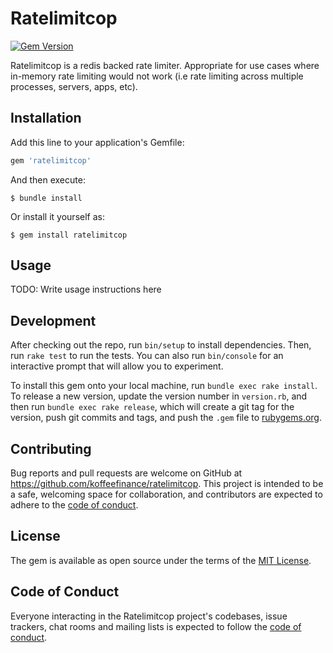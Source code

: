 # Ratelimitcop

[![Gem Version](https://badge.fury.io/rb/ratelimitcop.svg)](https://badge.fury.io/rb/ratelimitcop)

Ratelimitcop is a redis backed rate limiter. Appropriate for use cases where in-memory rate limiting would not work (i.e rate limiting across multiple processes, servers, apps, etc).

## Installation

Add this line to your application's Gemfile:

```ruby
gem 'ratelimitcop'
```

And then execute:

    $ bundle install

Or install it yourself as:

    $ gem install ratelimitcop

## Usage

TODO: Write usage instructions here

## Development

After checking out the repo, run `bin/setup` to install dependencies. Then, run `rake test` to run the tests. You can also run `bin/console` for an interactive prompt that will allow you to experiment.

To install this gem onto your local machine, run `bundle exec rake install`. To release a new version, update the version number in `version.rb`, and then run `bundle exec rake release`, which will create a git tag for the version, push git commits and tags, and push the `.gem` file to [rubygems.org](https://rubygems.org).

## Contributing

Bug reports and pull requests are welcome on GitHub at https://github.com/koffeefinance/ratelimitcop. This project is intended to be a safe, welcoming space for collaboration, and contributors are expected to adhere to the [code of conduct](https://github.com/koffeefinance/ratelimitcop/blob/master/CODE_OF_CONDUCT.md).

## License

The gem is available as open source under the terms of the [MIT License](https://opensource.org/licenses/MIT).

## Code of Conduct

Everyone interacting in the Ratelimitcop project's codebases, issue trackers, chat rooms and mailing lists is expected to follow the [code of conduct](https://github.com/koffeefinance/ratelimitcop/blob/master/CODE_OF_CONDUCT.md).

